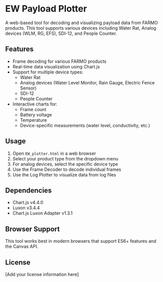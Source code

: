 # EW Payload Plotter

A web-based tool for decoding and visualizing payload data from FARMO products. This tool supports various devices including Water Rat, Analog devices (WLM, RG, EFS), SDI-12, and People Counter.

## Features

- Frame decoding for various FARMO products
- Real-time data visualization using Chart.js
- Support for multiple device types:
  - Water Rat
  - Analog devices (Water Level Monitor, Rain Gauge, Electric Fence Sensor)
  - SDI-12
  - People Counter
- Interactive charts for:
  - Frame count
  - Battery voltage
  - Temperature
  - Device-specific measurements (water level, conductivity, etc.)

## Usage

1. Open `EW_plotter.html` in a web browser
2. Select your product type from the dropdown menu
3. For analog devices, select the specific device type
4. Use the Frame Decoder to decode individual frames
5. Use the Log Plotter to visualize data from log files

## Dependencies

- Chart.js v4.4.0
- Luxon v3.4.4
- Chart.js Luxon Adapter v1.3.1

## Browser Support

This tool works best in modern browsers that support ES6+ features and the Canvas API.

## License

[Add your license information here] 